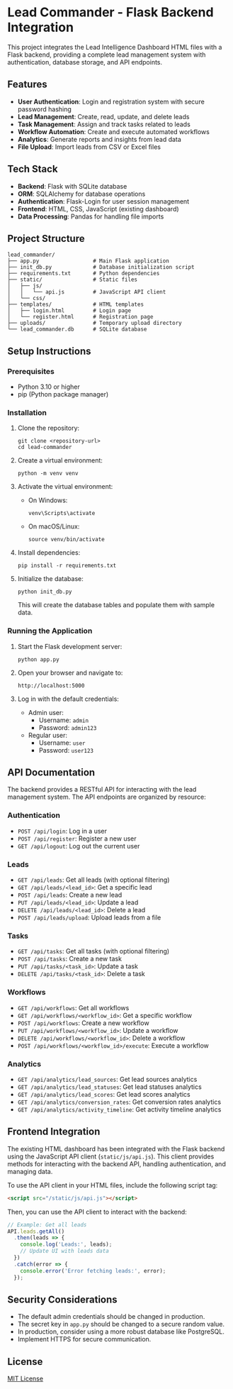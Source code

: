 # Lead Commander - Flask Backend Integration

This project integrates the Lead Intelligence Dashboard HTML files with a Flask backend, providing a complete lead management system with authentication, database storage, and API endpoints.

## Features

- **User Authentication**: Login and registration system with secure password hashing
- **Lead Management**: Create, read, update, and delete leads
- **Task Management**: Assign and track tasks related to leads
- **Workflow Automation**: Create and execute automated workflows
- **Analytics**: Generate reports and insights from lead data
- **File Upload**: Import leads from CSV or Excel files

## Tech Stack

- **Backend**: Flask with SQLite database
- **ORM**: SQLAlchemy for database operations
- **Authentication**: Flask-Login for user session management
- **Frontend**: HTML, CSS, JavaScript (existing dashboard)
- **Data Processing**: Pandas for handling file imports

## Project Structure

```
lead_commander/
├── app.py                 # Main Flask application
├── init_db.py             # Database initialization script
├── requirements.txt       # Python dependencies
├── static/                # Static files
│   ├── js/
│   │   └── api.js         # JavaScript API client
│   └── css/
├── templates/             # HTML templates
│   ├── login.html         # Login page
│   └── register.html      # Registration page
├── uploads/               # Temporary upload directory
└── lead_commander.db      # SQLite database
```

## Setup Instructions

### Prerequisites

- Python 3.10 or higher
- pip (Python package manager)

### Installation

1. Clone the repository:
   ```
   git clone <repository-url>
   cd lead-commander
   ```

2. Create a virtual environment:
   ```
   python -m venv venv
   ```

3. Activate the virtual environment:
   - On Windows:
     ```
     venv\Scripts\activate
     ```
   - On macOS/Linux:
     ```
     source venv/bin/activate
     ```

4. Install dependencies:
   ```
   pip install -r requirements.txt
   ```

5. Initialize the database:
   ```
   python init_db.py
   ```
   This will create the database tables and populate them with sample data.

### Running the Application

1. Start the Flask development server:
   ```
   python app.py
   ```

2. Open your browser and navigate to:
   ```
   http://localhost:5000
   ```

3. Log in with the default credentials:
   - Admin user:
     - Username: `admin`
     - Password: `admin123`
   - Regular user:
     - Username: `user`
     - Password: `user123`

## API Documentation

The backend provides a RESTful API for interacting with the lead management system. The API endpoints are organized by resource:

### Authentication

- `POST /api/login`: Log in a user
- `POST /api/register`: Register a new user
- `GET /api/logout`: Log out the current user

### Leads

- `GET /api/leads`: Get all leads (with optional filtering)
- `GET /api/leads/<lead_id>`: Get a specific lead
- `POST /api/leads`: Create a new lead
- `PUT /api/leads/<lead_id>`: Update a lead
- `DELETE /api/leads/<lead_id>`: Delete a lead
- `POST /api/leads/upload`: Upload leads from a file

### Tasks

- `GET /api/tasks`: Get all tasks (with optional filtering)
- `POST /api/tasks`: Create a new task
- `PUT /api/tasks/<task_id>`: Update a task
- `DELETE /api/tasks/<task_id>`: Delete a task

### Workflows

- `GET /api/workflows`: Get all workflows
- `GET /api/workflows/<workflow_id>`: Get a specific workflow
- `POST /api/workflows`: Create a new workflow
- `PUT /api/workflows/<workflow_id>`: Update a workflow
- `DELETE /api/workflows/<workflow_id>`: Delete a workflow
- `POST /api/workflows/<workflow_id>/execute`: Execute a workflow

### Analytics

- `GET /api/analytics/lead_sources`: Get lead sources analytics
- `GET /api/analytics/lead_statuses`: Get lead statuses analytics
- `GET /api/analytics/lead_scores`: Get lead scores analytics
- `GET /api/analytics/conversion_rates`: Get conversion rates analytics
- `GET /api/analytics/activity_timeline`: Get activity timeline analytics

## Frontend Integration

The existing HTML dashboard has been integrated with the Flask backend using the JavaScript API client (`static/js/api.js`). This client provides methods for interacting with the backend API, handling authentication, and managing data.

To use the API client in your HTML files, include the following script tag:

```html
<script src="/static/js/api.js"></script>
```

Then, you can use the API client to interact with the backend:

```javascript
// Example: Get all leads
API.leads.getAll()
  .then(leads => {
    console.log('Leads:', leads);
    // Update UI with leads data
  })
  .catch(error => {
    console.error('Error fetching leads:', error);
  });
```

## Security Considerations

- The default admin credentials should be changed in production.
- The secret key in `app.py` should be changed to a secure random value.
- In production, consider using a more robust database like PostgreSQL.
- Implement HTTPS for secure communication.

## License

[MIT License](LICENSE)
